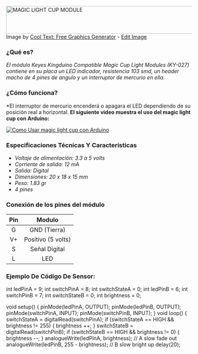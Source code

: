 <a href="https://cooltext.com"><img src="https://images.cooltext.com/5470134.png" width="773" height="75" alt="MAGIC LIGHT CUP MODULE" /></a>
<br />Image by <a href="https://cooltext.com">Cool Text: Free Graphics Generator</a> - <a href="https://cooltext.com/Edit-Logo?LogoID=3647584375">Edit Image</a>

### **¿Qué es?** 
*El módulo Keyes Kingduino Compatible Magic Cup Light Modules (KY-027) contiene en su placa un LED indicador, resistencia 103 smd, un header macho de 4 pines de angulo y un interruptor de mercurio en ella.*

### **¿Cómo funciona?**
*El interruptor de mercurio encenderá o apagara el LED dependiendo de su posición real a horizontal. **El siguiente video muestra el uso del magic light cup con Arduino:**



[![Como Usar magic light cup con Arduino](http://img.youtube.com/vi/PT-30OaJF-M/0.jpg)](http://www.youtube.com/watch?v=pCK6prSq8aw)

### **Especificaciones Técnicas Y Características**
+ *Voltaje de alimentación: 3.3 a 5 volts*
+ *Corriente de salida: 12 mA*
+ *Salida: Digital*
+ *Dimensiones: 20 x 18 x 15 mm*
+ *Peso: 1.83 gr*
+ *4 pines*

### **Conexión de los pines del módulo** ###
| Pin |       Modulo       |
|:---:|:------------------:|
|  G  |    GND (Tierra)    |
|  V+ | Positivo (5 volts) |
|  S  |    Señal Digital   |
|  L  |         LED        |

### **Ejemplo De Código De Sensor:** ####
  int ledPinA = 9;
  int switchPinA = 8;
  int switchStateA = 0;
  int ledPinB = 6;
  int switchPinB = 7;
  int switchStateB = 0;
  int brightness = 0;

void setup()
{
pinMode(ledPinA, OUTPUT);
pinMode(ledPinB, OUTPUT);
pinMode(switchPinA, INPUT);
pinMode(switchPinB, INPUT);
}
void loop()
{
switchStateA = digitalRead(switchPinA);
if (switchStateA == HIGH && brightness != 255)
{
brightness ++;
}
switchStateB = digitalRead(switchPinB);
if (switchStateB == HIGH && brightness != 0)
{
brightness --;
}
analogueWrite(ledPinA, brightness); // A slow fade out
analogueWrite(ledPinB, 255 - brightness); // B slow bright up
delay(20);


